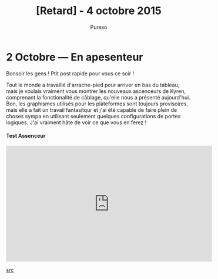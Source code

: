 ﻿---
layout: post
cover_alt: cover
categories:
- News
tags: []
title: "[Retard] - 4 octobre 2015"
cover: "/wp-content/uploads/2016/02/phoenix.jpg"
author: Purexo
---
# 2 Octobre — En apesenteur

Bonsoir les gens ! Ptit post rapide pour vous ce soir !

Tout le monde a travaillé d'arrache-pied pour arriver en bas du tableau, mais je voulais vraiment vous montrer les nouveaux ascenceurs de Kyren, comprenant la fonctionalité de câblage, qu'elle nous a présenté aujourd'hui. Bon, les graphismes utilisés pour les plateformes sont toujours provisoires, mais elle a fait un travail fantasitqur et j'ai été capable de faire plein de choses sympa en utilisant seulement quelques configurations de portes logiques. J'ai vraiment hâte de voir ce que vous en ferez !

#### Test Assenceur
<iframe width="560" height="315" src="https://www.youtube.com/embed/_F3JmOl6my8" frameborder="0" allowfullscreen></iframe>

[src](http://playstarbound.com/2nd-october-you-raise-me-up/)
